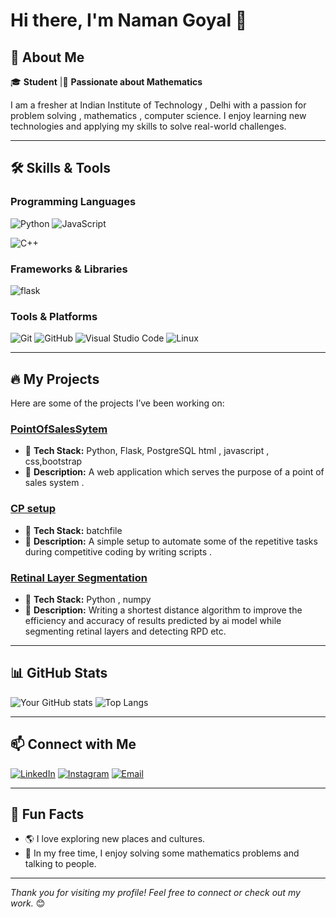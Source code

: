 # Hi there, I'm Naman Goyal 👋



## 🚀 About Me

🎓 **Student** |🌟 **Passionate about Mathematics**

I am a fresher at Indian Institute of Technology , Delhi  with a passion for problem solving , mathematics  , computer science. I enjoy learning new technologies and applying my skills to solve real-world challenges.

---

## 🛠️ Skills & Tools

### Programming Languages
![Python](https://img.shields.io/badge/-Python-3776AB?logo=python&logoColor=white)
![JavaScript](https://img.shields.io/badge/-JavaScript-F7DF1E?logo=javascript&logoColor=black)

![C++](https://img.shields.io/badge/-C++-00599C?logo=cplusplus&logoColor=white)

### Frameworks & Libraries

![flask](https://img.shields.io/badge/-Flask-092E20?logo=flask&logoColor=white)

### Tools & Platforms
![Git](https://img.shields.io/badge/-Git-F05032?logo=git&logoColor=white)
![GitHub](https://img.shields.io/badge/-GitHub-181717?logo=github&logoColor=white)
![Visual Studio Code](https://img.shields.io/badge/-VS_Code-007ACC?logo=visual-studio-code&logoColor=white)
![Linux](https://img.shields.io/badge/-Linux-FCC624?logo=linux&logoColor=black)

---

## 🔥 My Projects

Here are some of the projects I’ve been working on:

### [PointOfSalesSytem](https://github.com/NamanG0yal/PointOfSalesSystem)
- 🚀 **Tech Stack:** Python, Flask, PostgreSQL  html , javascript , css,bootstrap
- 📖 **Description:** A web application which serves the purpose of a point of sales system .

### [CP setup](https://github.com/NamanG0yal/CP-setup)
- 🚀 **Tech Stack:** batchfile
- 📖 **Description:** A simple setup to automate some of the repetitive tasks during competitive coding by writing scripts .
### [Retinal Layer Segmentation](https://github.com/NamanG0yal/Retinal_Segmentation)
- 🚀 **Tech Stack:** Python , numpy 
- 📖 **Description:** Writing a shortest distance algorithm to improve the efficiency and accuracy of results predicted by ai model while segmenting retinal layers and detecting RPD etc.

---

## 📊 GitHub Stats

![Your GitHub stats](https://github-readme-stats.vercel.app/api?username=NamanG0yal&show_icons=true&theme=radical)
![Top Langs](https://github-readme-stats.vercel.app/api/top-langs/?username=NamanG0yal&layout=compact&theme=radical)

---

## 📫 Connect with Me

[![LinkedIn](https://img.shields.io/badge/-LinkedIn-0A66C2?logo=linkedin&logoColor=white)](https://www.linkedin.com/in/namang0yal)
[![Instagram](https://img.shields.io/badge/-Instagram-FF5722?logo=instagram&logoColor=white)](https://www.instagram.com/namang0yal/)
[![Email](https://img.shields.io/badge/-Email-EA4335?logo=gmail&logoColor=white)](mailto:your.email@example.com)

---

## 🌱 Fun Facts

- 🌎 I love exploring new places and cultures.
- 🎨 In my free time, I enjoy solving some mathematics problems and talking to people.

---

_Thank you for visiting my profile! Feel free to connect or check out my work._ 😊
